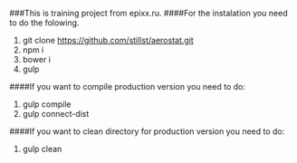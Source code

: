 ###This is training project from epixx.ru.
####For the instalation you need to do the folowing.

1. git clone https://github.com/stillst/aerostat.git
2. npm i
3. bower i
4. gulp 

####If you want to compile production version you need to do:
1. gulp compile
2. gulp connect-dist

####If you want to clean directory for production version you need to do:
1. gulp clean